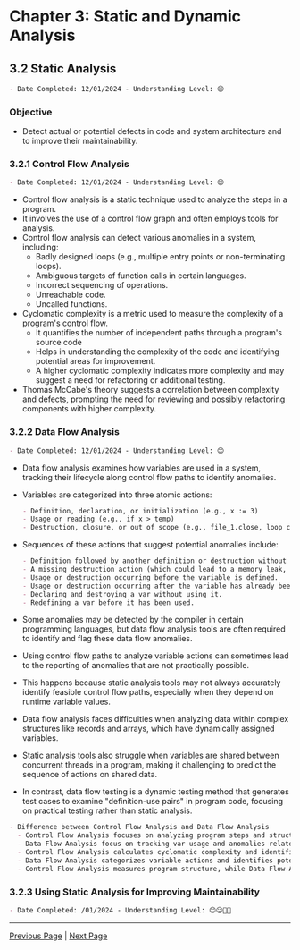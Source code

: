 # Chapter 3: Static and Dynamic Analysis

## 3.2 Static Analysis

```markdown
- Date Completed: 12/01/2024 - Understanding Level: 😊
```

### Objective

- Detect actual or potential defects in code and system architecture and to improve their maintainability.

### 3.2.1 Control Flow Analysis

```markdown
- Date Completed: 12/01/2024 - Understanding Level: 😊
```

- Control flow analysis is a static technique used to analyze the steps in a program.
- It involves the use of a control flow graph and often employs tools for analysis.
- Control flow analysis can detect various anomalies in a system, including:
  - Badly designed loops (e.g., multiple entry points or non-terminating loops).
  - Ambiguous targets of function calls in certain languages.
  - Incorrect sequencing of operations.
  - Unreachable code.
  - Uncalled functions.
- Cyclomatic complexity is a metric used to measure the complexity of a program's control flow.
  - It quantifies the number of independent paths through a program's source code
  - Helps in understanding the complexity of the code and identifying potential areas for improvement.
  - A higher cyclomatic complexity indicates more complexity and may suggest a need for refactoring or additional testing.
- Thomas McCabe's theory suggests a correlation between complexity and defects, prompting the need for reviewing and possibly refactoring components with higher complexity.

### 3.2.2 Data Flow Analysis

```markdown
- Date Completed: 12/01/2024 - Understanding Level: 😊
```

- Data flow analysis examines how variables are used in a system, tracking their lifecycle along control flow paths to identify anomalies.
- Variables are categorized into three atomic actions:

  ```markdown
  - Definition, declaration, or initialization (e.g., x := 3)
  - Usage or reading (e.g., if x > temp)
  - Destruction, closure, or out of scope (e.g., file_1.close, loop control var (i) on exit from loop)
  ```

- Sequences of these actions that suggest potential anomalies include:

  ```markdown
  - Definition followed by another definition or destruction without any intervening usage.
  - A missing destruction action (which could lead to a memory leak, especially for dynamically variables).
  - Usage or destruction occurring before the variable is defined.
  - Usage or destruction occurring after the variable has already been destroyed.
  - Declaring and destroying a var without using it.
  - Redefining a var before it has been used.
  ```

- Some anomalies may be detected by the compiler in certain programming languages, but data flow analysis tools are often required to identify and flag these data flow anomalies.

- Using control flow paths to analyze variable actions can sometimes lead to the reporting of anomalies that are not practically possible.
- This happens because static analysis tools may not always accurately identify feasible control flow paths, especially when they depend on runtime variable values.
- Data flow analysis faces difficulties when analyzing data within complex structures like records and arrays, which have dynamically assigned variables.
- Static analysis tools also struggle when variables are shared between concurrent threads in a program, making it challenging to predict the sequence of actions on shared data.
- In contrast, data flow testing is a dynamic testing method that generates test cases to examine "definition-use pairs" in program code, focusing on practical testing rather than static analysis.

```markdown
- Difference between Control Flow Analysis and Data Flow Analysis
  - Control Flow Analysis focuses on analyzing program steps and structure.
  - Data Flow Analysis focus on tracking var usage and anomalies related to var actions and sequences.
  - Control Flow Analysis calculates cyclomatic complexity and identifies high-complexity components.
  - Data Flow Analysis categorizes variable actions and identifies potential anomalies.
  - Control Flow Analysis measures program structure, while Data Flow Analysis examines variable behavior.
```

### 3.2.3 Using Static Analysis for Improving Maintainability

```markdown
- Date Completed: /01/2024 - Understanding Level: 😊😐🤢🤮
```

---

[Previous Page](3.1-introduction.md) | [Next Page](3.3-dynamic-analysis.md)
